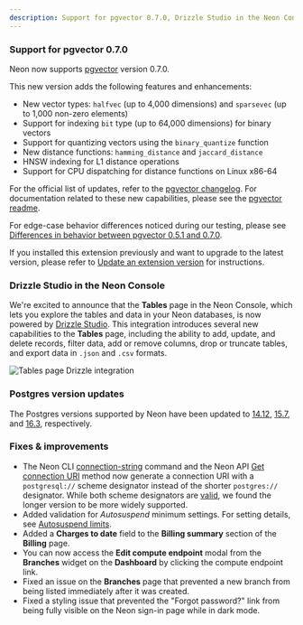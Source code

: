 ```yaml
---
description: Support for pgvector 0.7.0, Drizzle Studio in the Neon Console, Postgres version updates, and more 
---
```


### Support for pgvector 0.7.0

Neon now supports [pgvector](/docs/extensions/pgvector) version 0.7.0. 

<YoutubeIframe embedId="pCcrDUBhUwA" />

This new version adds the following features and enhancements:

- New vector types: `halfvec` (up to 4,000 dimensions) and `sparsevec` (up to 1,000 non-zero elements)
- Support for indexing `bit` type (up to 64,000 dimensions) for binary vectors
- Support for quantizing vectors using the `binary_quantize` function 
- New distance functions: `hamming_distance` and `jaccard_distance`
- HNSW indexing for L1 distance operations
- Support for CPU dispatching for distance functions on Linux x86-64

For the official list of updates, refer to the [pgvector changelog](https://github.com/pgvector/pgvector/blob/master/CHANGELOG.md). For documentation related to these new capabilities, please see the [pgvector readme](https://github.com/pgvector/pgvector/).

For edge-case behavior differences noticed during our testing, please see [Differences in behavior between pgvector 0.5.1 and 0.7.0](/docs/extensions/pgvector#differences-in-behaviour-between-pgvector-051-and-070). 

If you installed this extension previously and want to upgrade to the latest version, please refer to [Update an extension version](/docs/extensions/pg-extensions#update-an-extension-version) for instructions.

### Drizzle Studio in the Neon Console

We're excited to announce that the **Tables** page in the Neon Console, which lets you explore the tables and data in your Neon databases, is now powered by [Drizzle Studio](https://orm.drizzle.team/drizzle-studio/overview). This integration introduces several new capabilities to the **Tables** page, including the ability to add, update, and delete records, filter data, add or remove columns, drop or truncate tables, and export data in `.json` and `.csv` formats.

![Tables page Drizzle integration](/docs/relnotes/tables_page_drizzle.png)

### Postgres version updates

The Postgres versions supported by Neon have been updated to [14.12](https://www.postgresql.org/docs/release/14.12/), [15.7](https://www.postgresql.org/docs/release/15.7/), and [16.3](https://www.postgresql.org/docs/release/16.3/), respectively.

### Fixes & improvements

- The Neon CLI [connection-string](/docs/reference/cli-connection-string) command and the Neon API [Get connection URI](https://api-docs.neon.tech/reference/getconnectionuri) method now generate a connection URI with a `postgresql://` scheme designator instead of the shorter `postgres://` designator. While both scheme designators are [valid](https://www.postgresql.org/docs/current/libpq-connect.html#LIBPQ-CONNSTRING-URIS), we found the longer version to be more widely supported.
- Added validation for _Autosuspend_ minimum settings. For setting details, see [Autosuspend limits](/docs/guides/auto-suspend-guide#autosuspend-limits).
- Added a **Charges to date** field to the **Billing summary** section of the **Billing** page.
- You can now access the **Edit compute endpoint** modal from the **Branches** widget on the **Dashboard** by clicking the compute endpoint link.
- Fixed an issue on the **Branches** page that prevented a new branch from being listed immediately after it was created.
- Fixed a styling issue that prevented the "Forgot password?" link from being fully visible on the Neon sign-in page while in dark mode.
